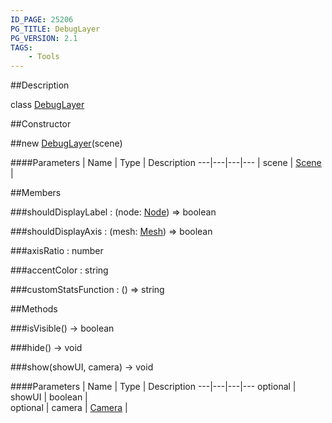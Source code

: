 ```yaml
---
ID_PAGE: 25206
PG_TITLE: DebugLayer
PG_VERSION: 2.1
TAGS:
    - Tools
---
```

##Description

class [DebugLayer](/classes/2.2/DebugLayer)



##Constructor

##new [DebugLayer](/classes/2.2/DebugLayer)(scene)



####Parameters
 | Name | Type | Description
---|---|---|---
 | scene | [Scene](/classes/2.2/Scene) |  

##Members

###shouldDisplayLabel : (node: [Node](/classes/2.2/Node)) =&gt; boolean



###shouldDisplayAxis : (mesh: [Mesh](/classes/2.2/Mesh)) =&gt; boolean



###axisRatio : number



###accentColor : string



###customStatsFunction : () =&gt; string



##Methods

###isVisible() &rarr; boolean


###hide() &rarr; void


###show(showUI, camera) &rarr; void



####Parameters
 | Name | Type | Description
---|---|---|---
optional | showUI | boolean |  
optional | camera | [Camera](/classes/2.2/Camera) |  
